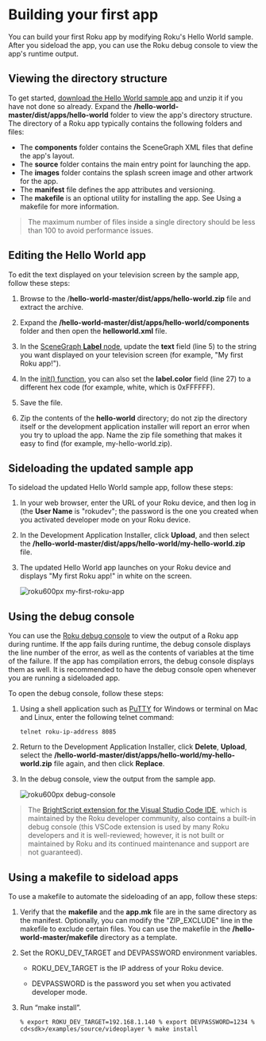 Building your first app
=======================

You can build your first Roku app by modifying Roku's Hello World sample. After you sideload the app, you can use the Roku debug console to view the app's runtime output.

Viewing the directory structure
-------------------------------

To get started, [download the Hello World sample app](https://github.com/rokudev/hello-world/archive/refs/heads/master.zip) and unzip it if you have not done so already. Expand the **/hello-world-master/dist/apps/hello-world** folder to view the app's directory structure. The directory of a Roku app typically contains the following folders and files:

*   The **components** folder contains the SceneGraph XML files that define the app's layout.
*   The **source** folder contains the main entry point for launching the app.
*   The **images** folder contains the splash screen image and other artwork for the app.
*   The **manifest** file defines the app attributes and versioning.
*   The **makefile** is an optional utility for installing the app. See Using a makefile for more information.

> The maximum number of files inside a single directory should be less than 100 to avoid performance issues.

Editing the Hello World app
---------------------------

To edit the text displayed on your television screen by the sample app, follow these steps:

1.  Browse to the /**hello-world-master/dist/apps/hello-world.zip** file and extract the archive.

2.  Expand the **/hello-world-master/dist/apps/hello-world/components** folder and then open the **helloworld.xml** file.

3.  In the [SceneGraph **Label** node](/docs/references/scenegraph/label-nodes/label.md), update the **text** field (line 5) to the string you want displayed on your television screen (for example, "My first Roku app!").

4.  In the [init() function](/docs/references/scenegraph/component-functions/init.md), you can also set the **label.color** field (line 27) to a different hex code (for example, white, which is 0xFFFFFF).

5.  Save the file.

6.  Zip the contents of the **hello-world** directory; do not zip the directory itself or the development application installer will report an error when you try to upload the app. Name the zip file something that makes it easy to find (for example, my-hello-world.zip).

Sideloading the updated sample app
----------------------------------

To sideload the updated Hello World sample app, follow these steps:

1.  In your web browser, enter the URL of your Roku device, and then log in (the **User Name** is "rokudev"; the password is the one you created when you activated developer mode on your Roku device.

2.  In the Development Application Installer, click **Upload**, and then select the **/hello-world-master/dist/apps/hello-world/my-hello-world.zip** file.

3.  The updated Hello World app launches on your Roku device and displays "My first Roku app!" in white on the screen.
    
    ![roku600px my-first-roku-app](https://image.roku.com/ZHZscHItMTc2/my-first-roku-channel.jpg)
    

Using the debug console
-----------------------

You can use the [Roku debug console](/docs/developer-program/debugging/debugging-channels.md) to view the output of a Roku app during runtime. If the app fails during runtime, the debug console displays the line number of the error, as well as the contents of variables at the time of the failure. If the app has compilation errors, the debug console displays them as well. It is recommended to have the debug console open whenever you are running a sideloaded app.

To open the debug console, follow these steps:

1.  Using a shell application such as [PuTTY](http://www.putty.org/) for Windows or terminal on Mac and Linux, enter the following telnet command:
    
        telnet roku-ip-address 8085
        
    

2.  Return to the Development Application Installer, click **Delete**, **Upload**, select the **/hello-world-master/dist/apps/hello-world/my-hello-world.zip** file again, and then click **Replace**.

3.  In the debug console, view the output from the sample app.
    
    ![roku600px debug-console](https://image.roku.com/ZHZscHItMTc2/debug-console.png)
    

> The [BrightScript extension for the Visual Studio Code IDE](https://marketplace.visualstudio.com/items?itemName=celsoaf.brightscript), which is maintained by the Roku developer community, also contains a built-in debug console (this VSCode extension is used by many Roku developers and it is well-reviewed; however, it is not built or maintained by Roku and its continued maintenance and support are not guaranteed).

Using a makefile to sideload apps
---------------------------------

To use a makefile to automate the sideloading of an app, follow these steps:

1.  Verify that the **makefile** and the **app.mk** file are in the same directory as the manifest. Optionally, you can modify the "ZIP\_EXCLUDE" line in the makefile to exclude certain files. You can use the makefile in the **/hello-world-master/makefile** directory as a template.

2.  Set the ROKU\_DEV\_TARGET and DEVPASSWORD environment variables.
    
    *   ROKU\_DEV\_TARGET is the IP address of your Roku device.
        
    *   DEVPASSWORD is the password you set when you activated developer mode.
        

3.  Run “make install”.
    
        % export ROKU_DEV_TARGET=192.168.1.140 % export DEVPASSWORD=1234 % cd<sdk>/examples/source/videoplayer % make install